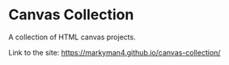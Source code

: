 # Canvas Collection
A collection of HTML canvas projects.

Link to the site: https://markyman4.github.io/canvas-collection/